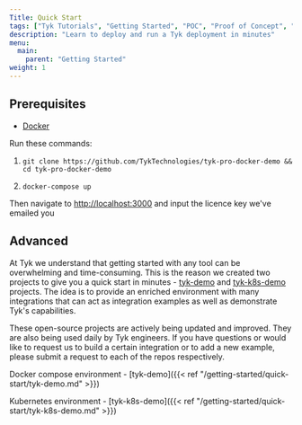 ```yaml
---
Title: Quick Start
tags: ["Tyk Tutorials", "Getting Started", "POC", "Proof of Concept", "Tyk PoC", "k8s", "docker", "Self Managed", "Open Source", "demo", "Tyk demo", "Tyk quick start"]
description: "Learn to deploy and run a Tyk deployment in minutes"
menu:
  main:
    parent: "Getting Started"
weight: 1
---
```


## Prerequisites

- [Docker](https://docs.docker.com/get-docker/)

Run these commands:

1. `git clone https://github.com/TykTechnologies/tyk-pro-docker-demo && cd tyk-pro-docker-demo`

2. `docker-compose up`

Then navigate to [http://localhost:3000](http://localhost:3000) and input the licence key we've emailed you

## Advanced

At Tyk we understand that getting started with any tool can be overwhelming and time-consuming. This is the reason we created two projects to give you a quick start in minutes - 
[tyk-demo](https://github.com/TykTechnologies/tyk-demo) and [tyk-k8s-demo](https://github.com/TykTechnologies/tyk-k8s-demo) 
projects. The idea is to provide an enriched environment with many integrations that can act as integration examples 
as well as demonstrate Tyk's capabilities.

These open-source projects are actively being updated and improved. They are also being used daily by Tyk engineers. If you have questions or would like to 
request us to build a certain integration or to add a new example, please submit a request to each of the repos respectively. 

Docker compose environment - [tyk-demo]({{< ref "/getting-started/quick-start/tyk-demo.md" >}})

Kubernetes environment - [tyk-k8s-demo]({{< ref "/getting-started/quick-start/tyk-k8s-demo.md" >}})
